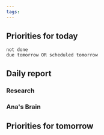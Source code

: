 ```yaml
---
tags:
---
```


## Priorities for today

```tasks
not done
due tomorrow OR scheduled tomorrow
```
## Daily report
### Research

### Ana's Brain


## Priorities for tomorrow